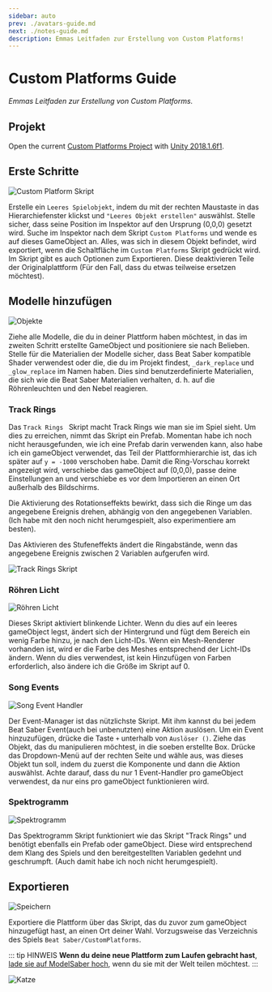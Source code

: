 ```yaml
---
sidebar: auto
prev: ./avatars-guide.md
next: ./notes-guide.md
description: Emmas Leitfaden zur Erstellung von Custom Platforms!
---
```


# Custom Platforms Guide
_Emmas Leitfaden zur Erstellung von Custom Platforms._

## Projekt
Open the current [Custom Platforms Project](https://github.com/affederaffe/CustomPlatforms/releases/latest) with [Unity 2018.1.6f1](https://download.unity3d.com/download_unity/57cc34175ccf/Windows64EditorInstaller/UnitySetup64-2018.1.6f1.exe).

## Erste Schritte
![Custom Platform Skript](~@images/models/platforms/CustomPlatformScript.png)

Erstelle ein `Leeres Spielobjekt`, indem du mit der rechten Maustaste in das Hierarchiefenster klickst und `"Leeres Objekt erstellen"` auswählst. Stelle sicher, dass seine Position im Inspektor auf den Ursprung (0,0,0) gesetzt wird. Suche im Inspektor nach dem Skript `Custom Platforms` und wende es auf dieses GameObject an. Alles, was sich in diesem Objekt befindet, wird exportiert, wenn die Schaltfläche im `Custom Platforms` Skript gedrückt wird. Im Skript gibt es auch Optionen zum Exportieren. Diese deaktivieren Teile der Originalplattform (Für den Fall, dass du etwas teilweise ersetzen möchtest).

## Modelle hinzufügen
![Objekte](~@images/models/platforms/Objects.png)

Ziehe alle Modelle, die du in deiner Plattform haben möchtest, in das im zweiten Schritt erstellte GameObject und positioniere sie nach Belieben. Stelle für die Materialien der Modelle sicher, dass Beat Saber kompatible Shader verwendest oder die, die du im Projekt findest, `_dark_replace` und `_glow_replace` im Namen haben. Dies sind benutzerdefinierte Materialien, die sich wie die Beat Saber Materialien verhalten, d. h. auf die Röhrenleuchten und den Nebel reagieren.

### Track Rings
Das `Track Rings ` Skript macht Track Rings wie man sie im Spiel sieht. Um dies zu erreichen, nimmt das Skript ein Prefab. Momentan habe ich noch nicht herausgefunden, wie ich eine Prefab darin verwenden kann, also habe ich ein gameObject verwendet, das Teil der Plattformhierarchie ist, das ich später auf `y = -1000` verschoben habe. Damit die Ring-Vorschau korrekt angezeigt wird, verschiebe das gameObject auf (0,0,0), passe deine Einstellungen an und verschiebe es vor dem Importieren an einen Ort außerhalb des Bildschirms.

Die Aktivierung des Rotationseffekts bewirkt, dass sich die Ringe um das angegebene Ereignis drehen, abhängig von den angegebenen Variablen. (Ich habe mit den noch nicht herumgespielt, also experimentiere am besten).

Das Aktivieren des Stufeneffekts ändert die Ringabstände, wenn das angegebene Ereignis zwischen 2 Variablen aufgerufen wird.

![Track Rings Skript](~@images/models/platforms/TrackRingsScript.png)

### Röhren Licht
![Röhren Licht](~@images/models/platforms/TubeLightScript.png)

Dieses Skript aktiviert blinkende Lichter. Wenn du dies auf ein leeres gameObject legst, ändert sich der Hintergrund und fügt dem Bereich ein wenig Farbe hinzu, je nach den Licht-IDs. Wenn ein Mesh-Renderer vorhanden ist, wird er die Farbe des Meshes entsprechend der Licht-IDs ändern. Wenn du dies verwendest, ist kein Hinzufügen von Farben erforderlich, also ändere ich die Größe im Skript auf 0.

### Song Events
![Song Event Handler](~@images/models/platforms/SongEventHandler.png)

Der Event-Manager ist das nützlichste Skript. Mit ihm kannst du bei jedem Beat Saber Event(auch bei unbenutzten) eine Aktion auslösen. Um ein Event hinzuzufügen, drücke die Taste `+` unterhalb von `Auslöser ()`. Ziehe das Objekt, das du manipulieren möchtest, in die soeben erstellte Box. Drücke das Dropdown-Menü auf der rechten Seite und wähle aus, was dieses Objekt tun soll, indem du zuerst die Komponente und dann die Aktion auswählst. Achte darauf, dass du nur 1 Event-Handler pro gameObject verwendest, da nur eins pro gameObject funktionieren wird.

### Spektrogramm
![Spektrogramm](~@images/models/platforms/Spectrogram.png)

Das Spektrogramm Skript funktioniert wie das Skript "Track Rings" und benötigt ebenfalls ein Prefab oder gameObject. Diese wird entsprechend dem Klang des Spiels und den bereitgestellten Variablen gedehnt und geschrumpft. (Auch damit habe ich noch nicht herumgespielt).

## Exportieren

![Speichern](~@images/models/platforms/Save.png)

Exportiere die Plattform über das Skript, das du zuvor zum gameObject hinzugefügt hast, an einen Ort deiner Wahl. Vorzugsweise das Verzeichnis des Spiels `Beat Saber/CustomPlatforms`.

::: tip HINWEIS **Wenn du deine neue Plattform zum Laufen gebracht hast**, [lade sie auf ModelSaber hoch](https://modelsaber.com), wenn du sie mit der Welt teilen möchtest. :::

![Katze](~@images/models/platforms/Cat.png)
